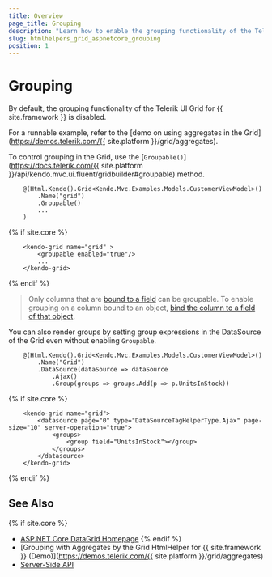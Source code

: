 ```yaml
---
title: Overview
page_title: Grouping
description: "Learn how to enable the grouping functionality of the Telerik UI Grid for {{ site.framework }}."
slug: htmlhelpers_grid_aspnetcore_grouping
position: 1
---
```


# Grouping

By default, the grouping functionality of the Telerik UI Grid for {{ site.framework }} is disabled.

For a runnable example, refer to the [demo on using aggregates in the Grid](https://demos.telerik.com/{{ site.platform }}/grid/aggregates).

To control grouping in the Grid, use the [`Groupable()`](https://docs.telerik.com/{{ site.platform }}/api/kendo.mvc.ui.fluent/gridbuilder#groupable) method.

```HtmlHelper
    @(Html.Kendo().Grid<Kendo.Mvc.Examples.Models.CustomerViewModel>()
        .Name("grid")
        .Groupable()
    	...
    )
```
{% if site.core %}
```TagHelper
    <kendo-grid name="grid" >
        <groupable enabled="true"/>
        ...
    </kendo-grid>
```
{% endif %}

> Only columns that are [bound to a field](https://docs.telerik.com/kendo-ui/api/javascript/ui/grid/configuration/columns.field) can be groupable. To enable grouping on a column bound to an object, [bind the column to a field of that object](https://docs.telerik.com/aspnet-core/knowledge-base/grid-enable-operations-for-object-column).

You can also render groups by setting group expressions in the DataSource of the Grid even without enabling `Groupable`.

```HtmlHelper
    @(Html.Kendo().Grid<Kendo.Mvc.Examples.Models.CustomerViewModel>()
        .Name("Grid")       
        .DataSource(dataSource => dataSource
            .Ajax()
            .Group(groups => groups.Add(p => p.UnitsInStock))
```
{% if site.core %}
```TagHelper
    <kendo-grid name="grid">
        <datasource page="0" type="DataSourceTagHelperType.Ajax" page-size="10" server-operation="true">
            <groups>
                <group field="UnitsInStock"></group>
            </groups>
        </datasource>
    </kendo-grid>
```
{% endif %}
## See Also

{% if site.core %}
* [ASP.NET Core DataGrid Homepage](https://www.telerik.com/aspnet-core-ui/grid)
{% endif %}
* [Grouping with Aggregates by the Grid HtmlHelper for {{ site.framework }} (Demo)](https://demos.telerik.com/{{ site.platform }}/grid/aggregates)
* [Server-Side API](/api/grid)
